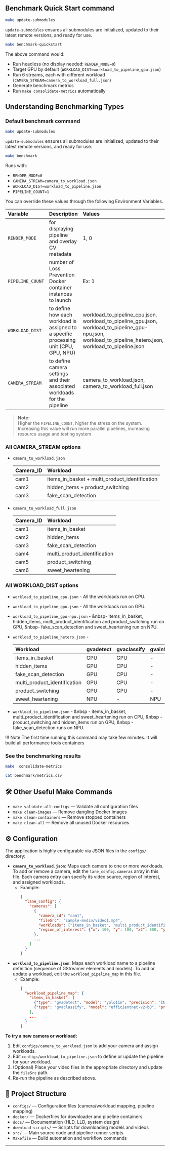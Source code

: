 ## Benchmark Quick Start command
```bash
make update-submodules
```
`update-submodules` ensures all submodules are initialized, updated to their latest remote versions, and ready for use.

```bash
make benchmark-quickstart
```
The above command would:<br>
- Run headless (no display needed: `RENDER_MODE=0`)<br>
- Target GPU by default (`WORKLOAD_DIST=workload_to_pipeline_gpu.json`)<br>
- Run 6 streams, each with different workload (`CAMERA_STREAM=camera_to_workload_full.json`)<br>
- Generate benchmark metrics<br>
- Run `make consolidate-metrics` automatically<br>


## Understanding Benchmarking Types

### Default benchmark command

```bash
make update-submodules
```
`update-submodules` ensures all submodules are initialized, updated to their latest remote versions, and ready for use.

```bash
make benchmark
```
Runs with:<br>
- `RENDER_MODE=0`<br>
- `CAMERA_STREAM=camera_to_workload.json`<br>
- `WORKLOAD_DIST=workload_to_pipeline.json`<br>
- `PIPELINE_COUNT=1`<br>

You can override these values through the following Environment Variables.

| Variable | Description | Values |
|:----|:----|:---|
|`RENDER_MODE` | for displaying pipeline and overlay CV metadata | 1, 0 |
|`PIPELINE_COUNT` | number of Loss Prevention Docker container instances to launch | Ex: 1 |
|`WORKLOAD_DIST` | to define how each workload is assigned to a specific processing unit (CPU, GPU, NPU) | workload_to_pipeline_cpu.json, workload_to_pipeline_gpu.json, workload_to_pipeline_gpu-npu.json, workload_to_pipeline_hetero.json, workload_to_pipeline.json |  
|`CAMERA_STREAM` | to define camera settings and their associated workloads for the pipeline | camera_to_workload.json, camera_to_workload_full.json |      

> **Note:**  
> Higher the `PIPELINE_COUNT`, higher the stress on the system.  
> Increasing this value will run more parallel pipelines, increasing resource usage and testing system

### All CAMERA_STREAM options
- `camera_to_workload.json`

     | Camera_ID | Workload |
     |:----|:---|
     | cam1 | items_in_basket + multi_product_identification |
     | cam2 | hidden_items + product_switching |
     | cam3 | fake_scan_detection |
  
- `camera_to_workload_full.json`

     | Camera_ID | Workload |
     |:----|:---|
     | cam1 | items_in_basket |
     | cam2 | hidden_items |
     | cam3 | fake_scan_detection |
     | cam4 | multi_product_identification |
     | cam5 | product_switching |
     | cam6 | sweet_heartening |

### All WORKLOAD_DIST options

- `workload_to_pipeline_cpu.json` - All the workloads run on CPU.
- `workload_to_pipeline_gpu.json` - All the workloads run on GPU.
- `workload_to_pipeline_gpu-npu.json` -
&nbsp-  items_in_basket, hidden_items, multi_product_identification and product_switching run on GPU,
&nbsp-  fake_scan_detection and sweet_heartening run on NPU.
- `workload_to_pipeline_hetero.json` -
  
  | Workload | gvadetect | gvaclassify | gvainference |
  |:---|:---|:---|:---|
  | items_in_basket | GPU | GPU | - |
  | hidden_items | GPU | CPU | - |
  | fake_scan_detection | GPU | CPU | - |
  | multi_product_identification | GPU | CPU | - |
  | product_switching | GPU | GPU | - |
  | sweet_heartening | NPU | - | NPU |

  
- `workload_to_pipeline.json` -
&nbsp  - items_in_basket, multi_product_identification and sweet_heartening run on CPU,
&nbsp  - product_switching and hidden_items run on GPU,
&nbsp  - fake_scan_detection runs on NPU.

!!! Note
    The first time running this command may take few minutes. It will build all performance tools containers

### See the benchmarking results

```sh
make  consolidate-metrics

cat benchmark/metrics.csv
```


## 🛠️ Other Useful Make Commands

- `make validate-all-configs` — Validate all configuration files
- `make clean-images` — Remove dangling Docker images
- `make clean-containers` — Remove stopped containers
- `make clean-all` — Remove all unused Docker resources


## ⚙️ Configuration

The application is highly configurable via JSON files in the `configs/` directory:

- **`camera_to_workload.json`**: Maps each camera to one or more workloads. To add or remove a camera, edit the `lane_config.cameras` array in this file. Each camera entry can specify its video source, region of interest, and assigned workloads.
    - Example:
      ```json
      {
        "lane_config": {
          "cameras": [
            {
              "camera_id": "cam1",
              "fileSrc": "sample-media/video1.mp4",              
              "workloads": ["items_in_basket", "multi_product_identification"],
              "region_of_interest": {"x": 100, "y": 100, "x2": 800, "y2": 600}
            },
            ...
          ]
        }
      }
      ```
- **`workload_to_pipeline.json`**: Maps each workload name to a pipeline definition (sequence of GStreamer elements and models). To add or update a workload, edit the `workload_pipeline_map` in this file.
    - Example:
      ```json
      {
        "workload_pipeline_map": {
          "items_in_basket": [
            {"type": "gvadetect", "model": "yolo11n", "precision": "INT8", "device": "CPU"},
            {"type": "gvaclassify", "model": "efficientnet-v2-b0", "precision": "INT8", "device": "CPU"}
          ],
          ...
        }
      }
      ```

**To try a new camera or workload:**
1. Edit `configs/camera_to_workload.json` to add your camera and assign workloads.
2. Edit `configs/workload_to_pipeline.json` to define or update the pipeline for your workload.
3. (Optional) Place your video files in the appropriate directory and update the `fileSrc` path.
4. Re-run the pipeline as described above.

## 📁 Project Structure

- `configs/` — Configuration files (camera/workload mapping, pipeline mapping)
- `docker/` — Dockerfiles for downloader and pipeline containers
- `docs/` — Documentation (HLD, LLD, system design)
- `download-scripts/` — Scripts for downloading models and videos
- `src/` — Main source code and pipeline runner scripts
- `Makefile` — Build automation and workflow commands

---
